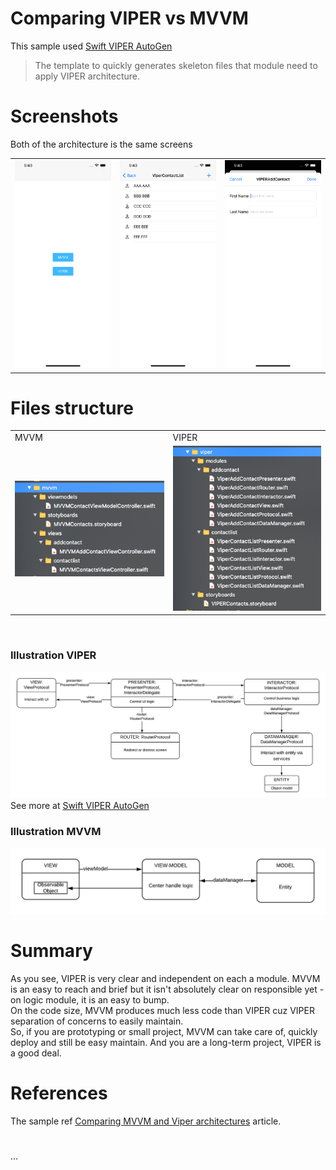 # Comparing VIPER vs MVVM
This sample used [Swift VIPER AutoGen](https://github.com/lamhoangx/iOS_SwiftViperAutoGen.git)
> The template to quickly generates skeleton files that module need to apply VIPER architecture.

# Screenshots
Both of the architecture is the same screens
<table>
    <tr>
        <td><img src="img/main.png" width="400"/></td>
        <td><img src="img/viper_contactlist.png" width="400"/></td>
        <td><img src="img/viper_addcontact.png" width="400"/></td>
    </tr>
</table>

# Files structure
<table>
    <tr>
        <td>MVVM</td>
        <td>VIPER</td>
    </tr>
        <td><img src="img/mvvm_files_structure.png" width="300"/></td>
        <td><img src="img/viper_files_structure.png" width="300"/></td>
    <tr>
    </tr>
</table>

<br>

### Illustration VIPER

[<img src="https://raw.githubusercontent.com/lamhoangx/iOS_SwiftViperAutoGen/master/img/overview.png" width="800"/>]()
<br>
See more at [Swift VIPER AutoGen](https://github.com/lamhoangx/iOS_SwiftViperAutoGen.git)

### Illustration MVVM
[<img src="img/mvvm_diagram.png" width="800"/>]()

# Summary
As you see, VIPER is very clear and independent on each a module. MVVM is an easy to reach and brief but it isn't absolutely clear on responsible yet - on logic module, it is an easy to bump. <br>
On the code size, MVVM produces much less code than VIPER cuz VIPER separation of concerns to easily maintain.<br>
So, if you are prototyping or small project, MVVM can take care of, quickly deploy and still be easy maintain. And you are a long-term project, VIPER is a good deal.

# References
The sample ref [Comparing MVVM and Viper architectures](https://auth0.com/blog/compare-mvvm-and-viper-architectures/) article.

#
...